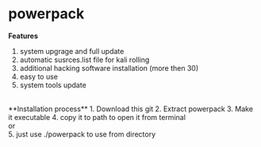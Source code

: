 # powerpack
**Features** <br>
1. system upgrage and full update <br>
2. automatic susrces.list file for kali rolling <br> 
3. additional hacking software installation (more then 30)<br>
4. easy to use<br>
5. system tools update<br> 
<br> 
**Installation process**
 1. Download this git
 2. Extract powerpack 
 3. Make it executable 
 4. copy it to path to open it from terminal <br>
            or <br>
 5. just use ./powerpack to use from directory
